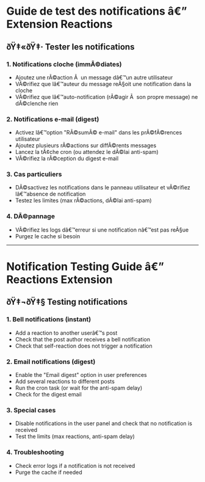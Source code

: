 # Guide de test des notifications â€” Extension Reactions

## ðŸ‡«ðŸ‡· Tester les notifications

### 1. Notifications cloche (immÃ©diates)
- Ajoutez une rÃ©action Ã  un message dâ€™un autre utilisateur
- VÃ©rifiez que lâ€™auteur du message reÃ§oit une notification dans la cloche
- VÃ©rifiez que lâ€™auto-notification (rÃ©agir Ã  son propre message) ne dÃ©clenche rien

### 2. Notifications e-mail (digest)
- Activez lâ€™option "RÃ©sumÃ© e-mail" dans les prÃ©fÃ©rences utilisateur
- Ajoutez plusieurs rÃ©actions sur diffÃ©rents messages
- Lancez la tÃ¢che cron (ou attendez le dÃ©lai anti-spam)
- VÃ©rifiez la rÃ©ception du digest e-mail

### 3. Cas particuliers
- DÃ©sactivez les notifications dans le panneau utilisateur et vÃ©rifiez lâ€™absence de notification
- Testez les limites (max rÃ©actions, dÃ©lai anti-spam)

### 4. DÃ©pannage
- VÃ©rifiez les logs dâ€™erreur si une notification nâ€™est pas reÃ§ue
- Purgez le cache si besoin

---

# Notification Testing Guide â€” Reactions Extension

## ðŸ‡¬ðŸ‡§ Testing notifications

### 1. Bell notifications (instant)
- Add a reaction to another userâ€™s post
- Check that the post author receives a bell notification
- Check that self-reaction does not trigger a notification

### 2. Email notifications (digest)
- Enable the "Email digest" option in user preferences
- Add several reactions to different posts
- Run the cron task (or wait for the anti-spam delay)
- Check for the digest email

### 3. Special cases
- Disable notifications in the user panel and check that no notification is received
- Test the limits (max reactions, anti-spam delay)

### 4. Troubleshooting
- Check error logs if a notification is not received
- Purge the cache if needed
